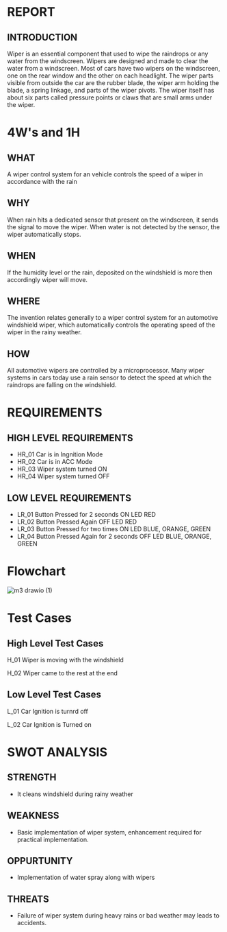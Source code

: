 
# REPORT

## INTRODUCTION

Wiper is an essential component that used to wipe the raindrops or any water from the windscreen. Wipers are designed and made to clear the water from a windscreen. Most of cars have two wipers on the windscreen, one on the rear window and the other on each headlight. The wiper parts visible from outside the car are the rubber blade, the wiper arm holding the blade, a spring linkage, and parts of the wiper pivots. The wiper itself has about six parts called pressure points or claws that are small arms under the wiper.


# 4W's and 1H

## WHAT
A wiper control system for an vehicle controls the speed of a wiper in accordance with the rain

## WHY
When rain hits a dedicated sensor that present on the windscreen, it sends the signal to move the wiper. When water is not detected by the sensor, the wiper automatically stops.

## WHEN
If the humidity level or the rain, deposited on the windshield is more then accordingly wiper will move. 

## WHERE
The invention relates generally to a wiper control system for an automotive windshield wiper, which automatically controls the operating speed of the wiper in the rainy weather.

## HOW
All automotive wipers are controlled by a microprocessor. Many wiper systems in cars today use a rain sensor to detect the speed at which the raindrops are falling on the windshield.


# REQUIREMENTS

## HIGH LEVEL REQUIREMENTS

* HR_01  Car is in Ingnition Mode
* HR_02  Car is in ACC Mode
* HR_03  Wiper system turned ON
* HR_04  Wiper system turned OFF


## LOW LEVEL REQUIREMENTS

* LR_01  Button Pressed for 2 seconds ON LED RED
* LR_02  Button Pressed Again OFF LED RED
* LR_03  Button Pressed for two times ON LED BLUE, ORANGE, GREEN
* LR_04  Button Pressed Again for 2 seconds OFF LED BLUE, ORANGE, GREEN


# Flowchart
![m3 drawio (1)](https://user-images.githubusercontent.com/101423830/168214346-3907a598-5a12-4c5d-b277-fd4c11c608de.png)


# Test Cases

## High Level Test Cases

H_01  Wiper is moving with the windshield

H_02  Wiper came to the rest at the end


## Low Level Test Cases

L_01  Car Ignition is turnrd off

L_02  Car Ignition is Turned on


# SWOT ANALYSIS

## STRENGTH
 * It cleans windshield during rainy weather
## WEAKNESS
 * Basic implementation of wiper system, enhancement required for practical implementation.
## OPPURTUNITY
 * Implementation of water spray along with wipers 
## THREATS
 * Failure of wiper system during heavy rains or bad weather may leads to accidents.
